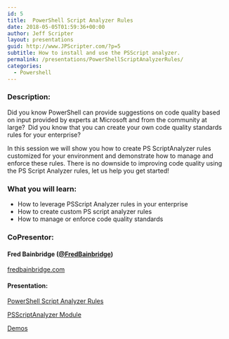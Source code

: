 ```yaml
---
id: 5
title:  PowerShell Script Analyzer Rules
date: 2018-05-05T01:59:36+00:00
author: Jeff Scripter
layout: presentations
guid: http://www.JPScripter.com/?p=5
subtitle: How to install and use the PSScript analyzer. 
permalink: /presentations/PowerShellScriptAnalyzerRules/
categories:
  - Powershell
---
```


### Description:

Did you know PowerShell can provide suggestions on code quality based on input provided by experts at Microsoft and from the community at large? Did you know that you can create your own code quality standards rules for your enterprise? 

In this session we will show you how to create PS ScriptAnalyzer rules customized for your environment and demonstrate how to manage and enforce these rules. There is no downside to improving code quality using the PS Script Analyzer rules, let us help you get started!

### What you will learn:
* How to leverage PSScript Analyzer rules in your enterprise
* How to create custom PS script analyzer rules
* How to manage or enforce code quality standards

### CoPresentor:

#### Fred Bainbridge ([@FredBainbridge](https://www.twitter.com/FredBainbridge))

[fredbainbridge.com](https://fredbainbridge.com)


#### Presentation:
[PowerShell Script Analyzer Rules](/assets/presentations/PowerShellScriptAnalyzerRules.pdf)

[PSScriptAnalyzer Module](https://www.powershellgallery.com/packages/PSScriptAnalyzer/)

[Demos](https://github.com/fredbainbridge/CustomPSScriptAnalyzerRules)